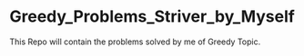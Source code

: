 # Greedy_Problems_Striver_by_Myself
This Repo will contain the problems solved by me of Greedy Topic.

